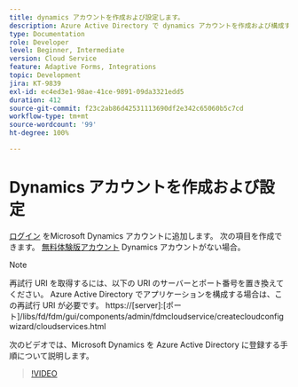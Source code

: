 ```yaml
---
title: dynamics アカウントを作成および設定します。
description: Azure Active Directory で dynamics アカウントを作成および構成する
type: Documentation
role: Developer
level: Beginner, Intermediate
version: Cloud Service
feature: Adaptive Forms, Integrations
topic: Development
jira: KT-9839
exl-id: ec4ed3e1-98ae-41ce-9891-09da3321edd5
duration: 412
source-git-commit: f23c2ab86d42531113690df2e342c65060b5c7cd
workflow-type: tm+mt
source-wordcount: '99'
ht-degree: 100%

---
```


# Dynamics アカウントを作成および設定

[ログイン](https://dynamics.microsoft.com/en-us/) をMicrosoft Dynamics アカウントに追加します。 次の項目を作成できます。 [無料体験版アカウント](https://dynamics.microsoft.com/en-us/dynamics-365-free-trial/) Dynamics アカウントがない場合。

>[!NOTE]
>再試行 URI を取得するには、以下の URI のサーバーとポート番号を置き換えてください。 Azure Active Directory でアプリケーションを構成する場合は、この再試行 URI が必要です。
>https://[server]:[ポート]/libs/fd/fdm/gui/components/admin/fdmcloudservice/createcloudconfigwizard/cloudservices.html

次のビデオでは、Microsoft Dynamics を Azure Active Directory に登録する手順について説明します。

>[!VIDEO](https://video.tv.adobe.com/v/340743?quality=12&learn=on)
